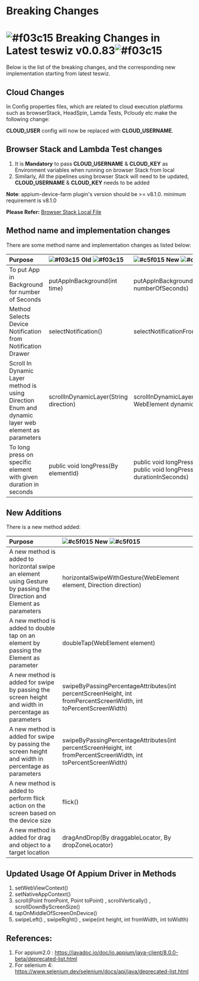 # Breaking Changes

# ![#f03c15](https://placehold.co/15x15/f03c15/f03c15.png) Breaking Changes in Latest teswiz v0.0.83![#f03c15](https://placehold.co/15x15/f03c15/f03c15.png)

Below is the list of the breaking changes, and the corresponding new implementation starting from latest teswiz.

## Cloud Changes

In Config properties files, which are related to cloud execution platforms such as browserStack, HeadSpin, Lamda Tests, Pcloudy etc make the following change:

**CLOUD_USER** config will now be replaced with **CLOUD_USERNAME**.

## Browser Stack and Lambda Test changes
1. It is **Mandatory** to pass **CLOUD_USERNAME** & **CLOUD_KEY** as Environment variables when running on browser Stack from local
2. Similarly, All the pipelines using browser Stack will need to be updated, **CLOUD_USERNAME** & **CLOUD_KEY** needs to be added

**Note**: appium-device-farm plugin's version should be >= v8.1.0. minimum requirement is v8.1.0

**Please Refer:**
[Browser Stack Local File](https://github.com/znsio/teswiz/blob/main/docs/BrowserStackLocal_README.md)

## Method name and implementation changes

There are some method name and implementation changes as listed below:

| Purpose                                                                                            | ![#f03c15](https://placehold.co/15x15/f03c15/f03c15.png) Old ![#f03c15](https://placehold.co/15x15/f03c15/f03c15.png) | ![#c5f015](https://placehold.co/15x15/c5f015/c5f015.png) New ![#c5f015](https://placehold.co/15x15/c5f015/c5f015.png) |
|:---------------------------------------------------------------------------------------------------|:----------------------------------------------------------------------------------------------------------------------|:----------------------------------------------------------------------------------------------------------------------|
| To put App in Background for number of Seconds                                                     | putAppInBackground(int time)                                                                                          | putAppInBackgroundFor(int numberOfSeconds)                                                                            |
| Method Selects Device Notification from Notification Drawer                                        | selectNotification()	                                                                                                 | selectNotificationFromNotificationDrawer()                                                                            |
| Scroll In Dynamic Layer method is using Direction Enum and dynamic layer web element as parameters | scrollInDynamicLayer(String direction)                                                                                | scrollInDynamicLayer(Direction direction, WebElement dynamicLayerElement)                                             |
| To long press on specific element with given duration in seconds                                   | public void longPress(By elementId)                                                                                   | public void longPress(By elementId)<br/>public void longPress(By elementId, long durationInSeconds)                   |

## New Additions

There is a new method added:

| Purpose                                                                                                               | ![#c5f015](https://placehold.co/15x15/c5f015/c5f015.png) New ![#c5f015](https://placehold.co/15x15/c5f015/c5f015.png) |
|:----------------------------------------------------------------------------------------------------------------------|:----------------------------------------------------------------------------------------------------------------------|
| A new method is added to horizontal swipe an element using Gesture by passing the Direction and Element as parameters | horizontalSwipeWithGesture(WebElement element, Direction direction)                                                   |
| A new method is added to double tap on an element by passing the Element as parameter                                 | doubleTap(WebElement element)                                                                                         |
| A new method is added for swipe by passing the screen height and width in percentage as parameters                    | swipeByPassingPercentageAttributes(int percentScreenHeight, int fromPercentScreenWidth, int toPercentScreenWidth)     |
| A new method is added for swipe by passing the screen height and width in percentage as parameters                    | swipeByPassingPercentageAttributes(int percentScreenHeight, int fromPercentScreenWidth, int toPercentScreenWidth)     |
| A new method is added to perform flick action on the screen based on the device size                                  | flick()                                                                                                               |
| A new method is added for drag and object to a target location                                                        | dragAndDrop(By draggableLocator, By dropZoneLocator)                                                                  |                                                                                                  |

## Updated Usage Of Appium Driver in Methods
1. setWebViewContext()
2. setNativeAppContext()
3. scroll(Point fromPoint, Point toPoint) , scrollVertically() , scrollDownByScreenSize()
4. tapOnMiddleOfScreenOnDevice()
5. swipeLeft() , swipeRight() , swipe(int height, int fromWidth, int toWidth)

## References:
1. For appium2.0 : https://javadoc.io/doc/io.appium/java-client/8.0.0-beta/deprecated-list.html
2. For selenium 4: https://www.selenium.dev/selenium/docs/api/java/deprecated-list.html